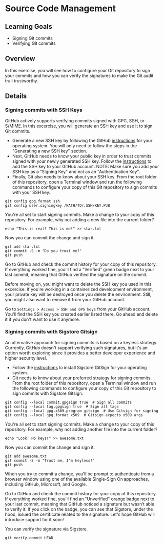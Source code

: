 # Source Code Management

## Learning Goals

* Signing Git commits
* Verifying Git commits

## Overview

In this exercise, you will see how to configure your Git repository to sign your commits and how you can verify the signatures to make the Git audit trail trustworthy.

## Details

### Signing commits with SSH Keys

GitHub actively supports verifying commits signed with GPG, SSH, or S/MIME. In this excercise, you will generate an SSH key and use it to sign Git commits.

* Generate a new SSH key by following the GitHub [instructions](https://docs.github.com/en/authentication/connecting-to-github-with-ssh/generating-a-new-ssh-key-and-adding-it-to-the-ssh-agent#generating-a-new-ssh-key) for your operating system. You will only need to follow the steps in the "Generating a new SSH key" section.
* Next, GitHub needs to know your public key in order to trust commits signed with your newly generated SSH key. Follow the [instructions](https://docs.github.com/en/authentication/connecting-to-github-with-ssh/adding-a-new-ssh-key-to-your-github-account?tool=webui#adding-a-new-ssh-key-to-your-account) to add the SSH key to your GitHub account. NOTE: Make sure you add your SSH key as a "Signing Key" and not as an "Authentication Key".
* Finally, Git also needs to know about your SSH key. From the root folder of this repository, open a Terminal window and run the following commands to configure your copy of this Git repository to sign commits with your SSH key.

```shell
git config gpg.format ssh
git config user.signingkey /PATH/TO/.SSH/KEY.PUB
```

You're all set to start signing commits. Make a change to your copy of this repository. For example, why not adding a new file into the current folder?

```shell
echo "This is real! This is me!" >> star.txt
```

Now you can commit the change and sign it.

```shell
git add star.txt
git commit -S -m "Do you trust me?"
git push
```

Go to GitHub and check the commit history for your copy of this repository. If everything worked fine, you'll find a "Verified" green badge next to your last commit, meaning that GitHub verified the signature on the commit.

Before moving on, you might want to delete the SSH key you used in this excercise. If you're working in a containerized development environment, your private key will be destroyed once you delete the environment. Still, you might also want to remove it from your GitHub account.

Go to `Settings > Access > SSH and GPG keys` from your GitHub account. You'll find the SSH key you created earlier listed there. Go ahead and delete it if you don't want to use it anymore.

### Signing commits with Sigstore Gitsign

An alternative approach for signing commits is based on a keyless strategy. Currently, GitHub doesn't support verifying such signatures, but it's an option worth exploring since it provides a better developer experience and higher security level.

* Follow the [instructions](https://docs.sigstore.dev/signing/gitsign/#quick-start) to install Sigstore GitSign for your operating system.
* Git needs to know about your preferred strategy for signing commits. From the root folder of this repository, open a Terminal window and run the following commands to configure your copy of this Git repository to sign commits with Sigstore Gitsign.

```shell
git config --local commit.gpgsign true  # Sign all commits
git config --local tag.gpgsign true  # Sign all tags
git config --local gpg.x509.program gitsign  # Use Gitsign for signing
git config --local gpg.format x509  # Gitsign expects x509 args
```

You're all set to start signing commits. Make a change to your copy of this repository. For example, why not adding another file into the current folder?

```shell
echo "Look! No keys!" >> awesome.txt
```

Now you can commit the change and sign it.

```shell
git add awesome.txt
git commit -S -m "Trust me, I'm keyless!"
git push
```

When you try to commit a change, you'll be prompt to authenticate from a browser window using one of the available Single-Sign On approaches, including GitHub, Microsoft, and Google.

Go to GitHub and check the commit history for your copy of this repository. If everything worked fine, you'll find an "Unverified" orange badge next to your last commit, meaning that GitHub noticed a signature but wasn't able to verify it. If you click on the badge, you can see that Sigstore, under the hood, issued the certificate related to the signature. Let's hope GitHub will introduce support for it soon!

You can verify the signature via Sigstore.

```shell
git verify-commit HEAD
```
